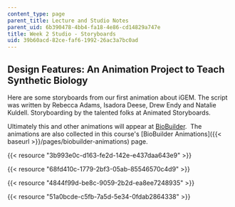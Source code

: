 ```yaml
---
content_type: page
parent_title: Lecture and Studio Notes
parent_uid: 6b390478-4bb4-fa18-4e86-cd14829a747e
title: Week 2 Studio - Storyboards
uid: 39b60acd-82ce-faf6-1992-26ac3a7bc0ad
---
```


Design Features: An Animation Project to Teach Synthetic Biology
----------------------------------------------------------------

Here are some storyboards from our first animation about iGEM. The script was written by Rebecca Adams, Isadora Deese, Drew Endy and Natalie Kuldell. Storyboarding by the talented folks at Animated Storyboards.

Ultimately this and other animations will appear at [BioBuilder](http://www.biobuilder.org/).  The animations are also collected in this course's [BioBuilder Animations]({{< baseurl >}}/pages/biobuilder-animations) page.

{{< resource "3b993e0c-d163-fe2d-142e-e437daa643e9" >}}

{{< resource "68fd410c-1779-2bf3-05ab-85546570c4d9" >}}

{{< resource "4844f99d-be8c-9059-2b2d-ea8ee7248935" >}}

{{< resource "51a0bcde-c5fb-7a5d-5e34-0fdab2864338" >}}